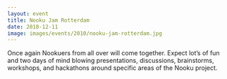 ```yaml
---
layout: event
title: Nooku Jam Rotterdam
date: 2010-12-11
image: images/events/2010/nooku-jam-rotterdam.jpg
---
```


Once again Nookuers from all over will come together. Expect lot’s of fun and two days of mind blowing presentations,
discussions, brainstorms, workshops, and hackathons around specific areas of the Nooku project.